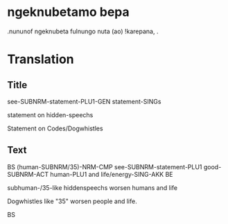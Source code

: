 # ngeknubetamo bepa
.nununof ngeknubeta fulnungo nuta (ao) !karepana,
.
# Translation
## Title
see-SUBNRM-statement-PLU1-GEN statement-SINGs

statement on hidden-speechs

Statement on Codes/Dogwhistles
## Text
BS (human-SUBNRM/35)-NRM-CMP see-SUBNRM-statement-PLU1 good-SUBNRM-ACT human-PLU1 and life/energy-SING-AKK BE

subhuman-/35-like hiddenspeechs worsen humans and life

Dogwhistles like "35" worsen people and life.

BS
